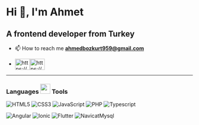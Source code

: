 # Hi 👋, I'm Ahmet
## A frontend developer from Turkey

- 📫 How to reach me **ahmedbozkurt959@gmail.com**


 - <a href="https://www.linkedin.com/in/ahmetcan-bozkurt-500773181/" target="blank"><img align="center" src="https://raw.githubusercontent.com/rahuldkjain/github-profile-readme-generator/master/src/images/icons/Social/linked-in-alt.svg" alt="https://www.linkedin.com/in/ahmetcan-bozkurt-500773181/" height="30" width="40" /></a><a href="https://www.instagram.com/23.ahmedbzk/" target="blank"><img align="center" src="https://raw.githubusercontent.com/rahuldkjain/github-profile-readme-generator/master/src/images/icons/Social/instagram.svg" alt="https://www.instagram.com/23.ahmedbzk/" height="30" width="40" /></a>

  
  ---

<h3 align="left">Languages <img src = "https://media2.giphy.com/media/QssGEmpkyEOhBCb7e1/giphy.gif?cid=ecf05e47a0n3gi1bfqntqmob8g9aid1oyj2wr3ds3mg700bl&rid=giphy.gif" width = 27px/> Tools  </h3>
  
![HTML5](https://img.shields.io/badge/html5-%23E34F26.svg?style=for-the-badge&logo=html5&logoColor=white)
![CSS3](https://img.shields.io/badge/css3-%231572B6.svg?style=for-the-badge&logo=css3&logoColor=white)
![JavaScript](https://img.shields.io/badge/javascript-%23323330.svg?style=for-the-badge&logo=javascript&logoColor=%23F7DF1E)
![PHP](https://img.shields.io/badge/php-%23E34F26.svg?style=for-the-badge&logo=php&logoColor=white)
![Typescript](https://img.shields.io/badge/TypeScript-%23323330.svg?style=for-the-badge&logo=typescript&logoColor=white)

![Angular](https://img.shields.io/badge/angular-%2320232a.svg?style=for-the-badge&logo=angular&logoColor=%2361DAFB)
![Ionic](https://img.shields.io/badge/ionic-yellow.svg?style=for-the-badge&logo=ionic&logoColor=blue)
![Flutter](https://img.shields.io/badge/flutter-007ACC.svg?style=for-the-badge&logo=flutter&logoColor=white)
![NavicatMysql](https://img.shields.io/badge/navicat_mysql-%23E34F26.svg?style=for-the-badge&logo=mysql&logoColor=white)


  
  
